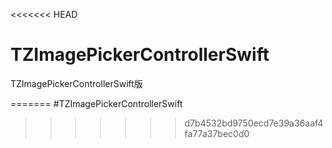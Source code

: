 <<<<<<< HEAD

# TZImagePickerControllerSwift
TZImagePickerControllerSwift版

=======
#TZImagePickerControllerSwift
>>>>>>> d7b4532bd9750ecd7e39a36aaf4fa77a37bec0d0
